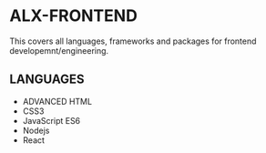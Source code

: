 # ALX-FRONTEND
This covers all languages, frameworks and packages for frontend developemnt/engineering.

## LANGUAGES
- ADVANCED HTML
- CSS3
- JavaScript ES6
- Nodejs
- React
